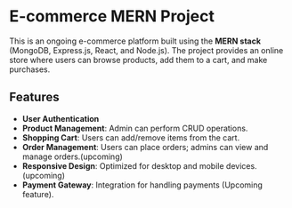 # E-commerce MERN Project

This is an ongoing e-commerce platform built using the **MERN stack** (MongoDB, Express.js, React, and Node.js). The project provides an online store where users can browse products, add them to a cart, and make purchases.

## Features

- **User Authentication**
- **Product Management**: Admin can perform CRUD operations.
- **Shopping Cart**: Users can add/remove items from the cart.
- **Order Management**: Users can place orders; admins can view and manage orders.(upcoming)
- **Responsive Design**: Optimized for desktop and mobile devices.(upcoming)
- **Payment Gateway**: Integration for handling payments (Upcoming feature).


